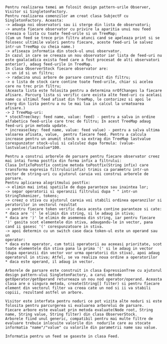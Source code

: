 	Pentru realizarea temei am folosit design pattern-urile Observer, Visitor si SingletonFactory. 
	Pentru realizarea comenzilor am creat clasa SubjectF cu SingletonFactory. Aceasta:
	-> adauga noi observatori sau ii sterge din lista de observatori;
	-> anunta fiecare observator cu privire la aparitia unui nou feed creeaza o lista cu toate feed-urile si un TreeMap;
	(Cum un feed se trece prin filtru atunci cand se apeleaza print si se folosesc ultimile valori pentru fiecare, aceste feed-uri le salvez intr-un TreeMap cu cheia name.)
	-> afiseaza informatia din stock-ul unui observator.
	In cazul in care se creeaza un nou observator iar lista de feed-uri nu este goala(adica exista feed care a fost procesat de alti observatori anterior), adaug feed-urile in TreeMap.
	In clasa ObserverStock fiecare observator are:
	-> un id si un filtru; 
	-> radacina unui arbore de parsare construit din filtru;
	-> o lista de stock care contine toate feed-urile, chiar si acelea care nu trec prin filtru;
	(Aceasta lista este folosita pentru a determina nrOfChanges la fiecare afisare. Parcurg lista si verific care exista alte feed-uri cu acelasi name cu ultimul feed afisat din TreeMap, le contorizez si apoi le sterg din lista pentru a nu le mai lua in calcul la urmatoarea afisare.) 
	-> 2 TreeMap-uri: 
	* stockTree(key: feed name, value: feed) - pentru a salva in ordine alfabetica feed-urile care trec de filtru; In acest TreeMap adaug feed-uri prin metoda update.
	* increase(key: feed name, value: feed value) - pentru a salva ultima valoarea afisata, value,  pentru fiecare feed. Pentru a calcula increase pentru un anumit stock o sa extrag din TreeMap lastvalue corespunzator stock-ului si calculez dupa formula: (value-lastvalue)/lastvalue*100.

	Pentru a construi arborele de parsare pentru fiecare observator creez mai intai forma postfix din forma infix a filtrului: 
	Clasa InfixToPostfix contine metoda toPostfix(String infix) care transforma expresia filtrului(infix) trimis ca parametru intr-un vector de string-uri cu ajutorul caruia voi construi arborele de parsare.
	Pentru aplicarea alogritmului postfix:
	-> elimin mai intai spatiile de dupa paranteze sau inaintea lor;
	-> separ operatorii si operanzii filtrului dupa " " intr-un StringTokenizer, tokens;
	-> creez o stiva cu ajutorul careia voi stabili ordinea operanzilor si peratorilor in vectorul rezultat
	-> pentru fiecare token verific daca acesta contine paranteze si cate:
	* daca are '(' le elimin din string, si le adaug in stiva;
	* daca are ')' le elimin de asemenea din string, iar pentru fiecare ')' gasita scot elementele din stiva, adaugandu-le in vector, pana cand ii gasesc '(' corespunzatoare in stiva.
	-> apoi determin cu un switch case daca token-ul este un operand sau un 
	operator:
	* daca este operator, cum totii operatorii au aceeasi prioritate, scot toate elementele din stiva pana la prima '(' si le adaug in vector (dupa operanzii din vector vor urma operatorii din stiva), apoi adaug operatorul in stiva; Atfel, se va realiza noua ordine a operatorilor
	* daca este operand, il adaug in vector.

	Arborele de parsare este construit in clasa ExpressionTree cu ajutorul design pattern-ului SingletonFactory, a carui metode getOperator/getOperand returneaza un nou nod operator/operand. Aceasta clasa are o singura metoda, create(String[] filter) si pentru fiecare element din vectorul filter va creea cate un nod si ii va stabili copiii, rezultand astfel un arbore.

	Visitor este interfata pentru noduri ce pot vizita alte noduri si este folosita pentru parcurgerea si evaluarea arborelui de parsare.
	Fiecare arbore este evaluat prin metoda evaluate(Node root, String name, String value, String filter) din clasa ObserverStock. 		
	Arborele fiind unul generic, compatibil pentru mai multe filtre de evaluare trebuie inlocuite valorile din  nodurile care au stocate informatia "name"/"value" cu valorile din parametrii name sau value.

	Informatia pentru un feed se gaseste in clasa Feed. 


